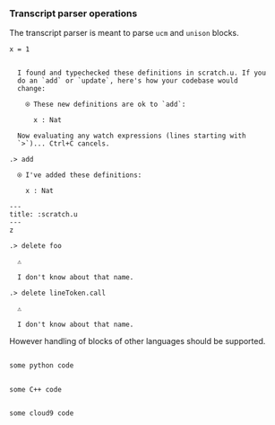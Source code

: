 ### Transcript parser operations

The transcript parser is meant to parse `ucm` and `unison` blocks.

```unison
x = 1
```

```ucm

  I found and typechecked these definitions in scratch.u. If you
  do an `add` or `update`, here's how your codebase would
  change:
  
    ⍟ These new definitions are ok to `add`:
    
      x : Nat
   
  Now evaluating any watch expressions (lines starting with
  `>`)... Ctrl+C cancels.

```
```ucm
.> add

  ⍟ I've added these definitions:
  
    x : Nat

```
```unison
---
title: :scratch.u
---
z

```


```ucm
.> delete foo

  ⚠️
  
  I don't know about that name.

```
```ucm
.> delete lineToken.call

  ⚠️
  
  I don't know about that name.

```
However handling of blocks of other languages should be supported.

```python

some python code

```

```c_cpp

some C++ code

```

```c9search

some cloud9 code

```

